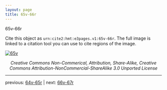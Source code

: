 ```yaml
---
layout: page
title: 65v-66r
---
```


65v-66r

Cite this object as `urn:cite2:hmt:e3pages.v1:65v-66r`. The full image is linked to a citation tool you can use to cite regions of the image.

[![65v](http://www.homermultitext.org/iipsrv?IIIF=/project/homer/pyramidal/deepzoom/hmt/e3bifolio/v1/E3_65v_66r.tif/full/800,/0/default.jpg)](http://www.homermultitext.org/ict2/?urn=urn:cite2:hmt:e3bifolio.v1:E3_65v_66r) 

<p style="text-align: center; font-style: italic;">Creative Commons Non-Commerical, Attribution, Share-Alike, Creative Commons Attribution-NonCommercial-ShareAlike 3.0 Unported License</p>

---

previous: [64v-65r](../64v-65r/) | next: [66v-67r](../66v-67r/)